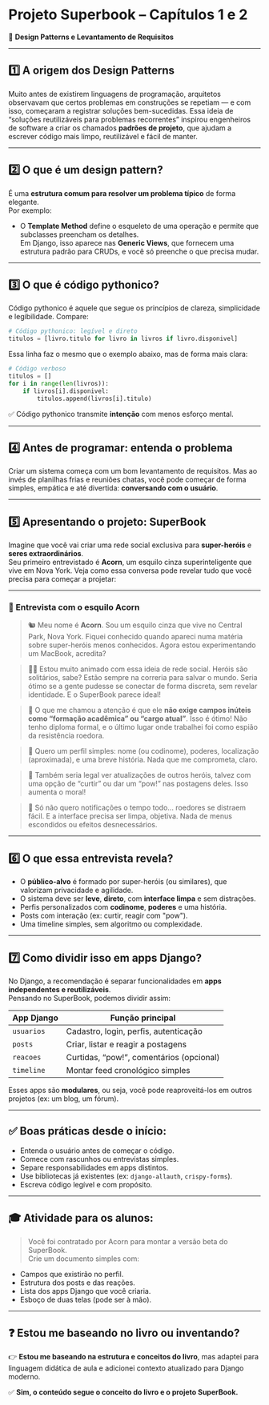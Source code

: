 # Projeto Superbook – Capítulos 1 e 2  
📘 **Design Patterns e Levantamento de Requisitos**

---

## 1️⃣ A origem dos Design Patterns

Muito antes de existirem linguagens de programação, arquitetos observavam que certos problemas em construções se repetiam — e com isso, começaram a registrar soluções bem-sucedidas. Essa ideia de “soluções reutilizáveis para problemas recorrentes” inspirou engenheiros de software a criar os chamados **padrões de projeto**, que ajudam a escrever código mais limpo, reutilizável e fácil de manter.

---

## 2️⃣ O que é um design pattern?

É uma **estrutura comum para resolver um problema típico** de forma elegante.  
Por exemplo:

- O **Template Method** define o esqueleto de uma operação e permite que subclasses preencham os detalhes.  
  Em Django, isso aparece nas **Generic Views**, que fornecem uma estrutura padrão para CRUDs, e você só preenche o que precisa mudar.

---

## 3️⃣ O que é código pythonico?

Código pythonico é aquele que segue os princípios de clareza, simplicidade e legibilidade. Compare:

```python
# Código pythonico: legível e direto
titulos = [livro.titulo for livro in livros if livro.disponivel]
```

Essa linha faz o mesmo que o exemplo abaixo, mas de forma mais clara:

```python
# Código verboso
titulos = []
for i in range(len(livros)):
    if livros[i].disponivel:
        titulos.append(livros[i].titulo)
```

✅ Código pythonico transmite **intenção** com menos esforço mental.

---

## 4️⃣ Antes de programar: entenda o problema

Criar um sistema começa com um bom levantamento de requisitos. Mas ao invés de planilhas frias e reuniões chatas, você pode começar de forma simples, empática e até divertida: **conversando com o usuário**.

---

## 5️⃣ Apresentando o projeto: SuperBook

Imagine que você vai criar uma rede social exclusiva para **super-heróis** e **seres extraordinários**.  
Seu primeiro entrevistado é **Acorn**, um esquilo cinza superinteligente que vive em Nova York. Veja como essa conversa pode revelar tudo que você precisa para começar a projetar:

---

### 📄 Entrevista com o esquilo Acorn

> 🐿️ Meu nome é **Acorn**. Sou um esquilo cinza que vive no Central Park, Nova York. Fiquei conhecido quando apareci numa matéria sobre super-heróis menos conhecidos. Agora estou experimentando um MacBook, acredita?

> 🧑‍💻 Estou muito animado com essa ideia de rede social. Heróis são solitários, sabe? Estão sempre na correria para salvar o mundo. Seria ótimo se a gente pudesse se conectar de forma discreta, sem revelar identidade. E o SuperBook parece ideal!

> 🎯 O que me chamou a atenção é que ele **não exige campos inúteis como “formação acadêmica” ou “cargo atual”**. Isso é ótimo! Não tenho diploma formal, e o último lugar onde trabalhei foi como espião da resistência roedora.

> 🧾 Quero um perfil simples: nome (ou codinome), poderes, localização (aproximada), e uma breve história. Nada que me comprometa, claro.

> 🧨 Também seria legal ver atualizações de outros heróis, talvez com uma opção de “curtir” ou dar um “pow!” nas postagens deles. Isso aumenta o moral!

> 📵 Só não quero notificações o tempo todo... roedores se distraem fácil. E a interface precisa ser limpa, objetiva. Nada de menus escondidos ou efeitos desnecessários.

---

## 6️⃣ O que essa entrevista revela?

- O **público-alvo** é formado por super-heróis (ou similares), que valorizam privacidade e agilidade.
- O sistema deve ser **leve**, **direto**, com **interface limpa** e sem distrações.
- Perfis personalizados com **codinome**, **poderes** e uma história.
- Posts com interação (ex: curtir, reagir com "pow").
- Uma timeline simples, sem algoritmo ou complexidade.

---

## 7️⃣ Como dividir isso em apps Django?

No Django, a recomendação é separar funcionalidades em **apps independentes e reutilizáveis**.  
Pensando no SuperBook, podemos dividir assim:

| App Django      | Função principal                            |
|------------------|---------------------------------------------|
| `usuarios`       | Cadastro, login, perfis, autenticação       |
| `posts`          | Criar, listar e reagir a postagens          |
| `reacoes`        | Curtidas, “pow!”, comentários (opcional)    |
| `timeline`       | Montar feed cronológico simples             |

Esses apps são **modulares**, ou seja, você pode reaproveitá-los em outros projetos (ex: um blog, um fórum).

---

## ✅ Boas práticas desde o início:

- Entenda o usuário antes de começar o código.
- Comece com rascunhos ou entrevistas simples.
- Separe responsabilidades em apps distintos.
- Use bibliotecas já existentes (ex: `django-allauth`, `crispy-forms`).
- Escreva código legível e com propósito.

---

## 🎓 Atividade para os alunos:

> Você foi contratado por Acorn para montar a versão beta do SuperBook.  
Crie um documento simples com:
- Campos que existirão no perfil.
- Estrutura dos posts e das reações.
- Lista dos apps Django que você criaria.
- Esboço de duas telas (pode ser à mão).

---

## ❓ Estou me baseando no livro ou inventando?

👉 **Estou me baseando na estrutura e conceitos do livro**, mas adaptei para linguagem didática de aula e adicionei contexto atualizado para Django moderno.  

✅ **Sim, o conteúdo segue o conceito do livro e o projeto SuperBook.**
